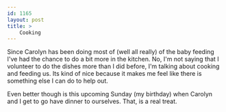 ```yaml
---
id: 1165
layout: post
title: >
    Cooking
---
```


Since Carolyn has been doing most of (well all really) of the baby feeding I've had the chance to do a bit more in the kitchen. No, I'm not saying that I volunteer to do the dishes more than I did before, I'm talking about cooking and feeding us. Its kind of nice because it makes me feel like there is something else I can do to help out.

Even better though is this upcoming Sunday (my birthday) when Carolyn and I get to go have dinner to ourselves. That, is a real treat.
